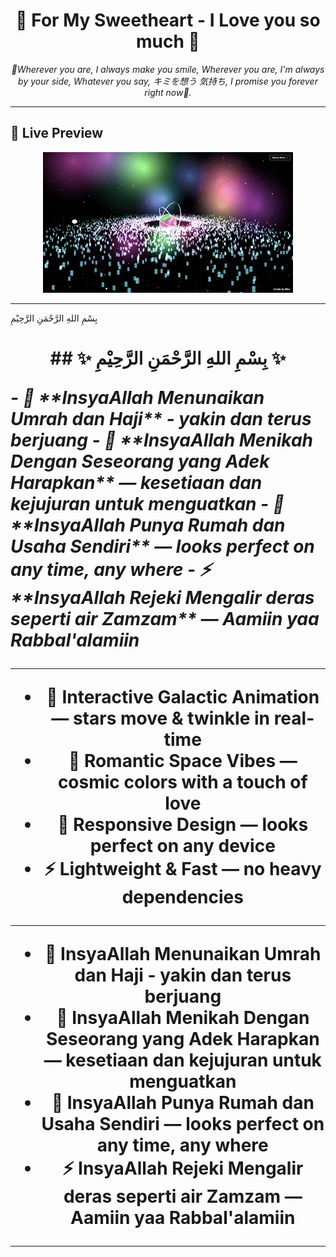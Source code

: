 
<!-- Banner -->
<p align="center">
</p>

<h1 align="center">🌌 For My Sweetheart - I Love you so much 💫</h1>
<p align="center">
  <i>🌹Wherever you are, I always make you smile, Wherever you are, I'm always by your side, Whatever you say, キミを想う 気持ち, I promise you forever right now🌹.</i>
</p>


---


## 🚀 Live Preview
<p align="center">
   <img alt="image" src="gif.gif"/>
</p>

</p>

---

بِسْمِ اللهِ الرَّحْمَنِ الرَّحِيْمِ 
<h1 align="center">## ✨  بِسْمِ اللهِ الرَّحْمَنِ الرَّحِيْمِ  ✨
<p align="left">
  <i>
- 🌠 **InsyaAllah Menunaikan Umrah dan Haji** - yakin dan terus berjuang  
- 💖 **InsyaAllah Menikah Dengan Seseorang yang Adek Harapkan** — kesetiaan dan kejujuran untuk menguatkan  
- 📱 **InsyaAllah Punya Rumah dan Usaha Sendiri** — looks perfect on any time, any where  
- ⚡ **InsyaAllah Rejeki Mengalir deras seperti air Zamzam** — Aamiin yaa Rabbal'alamiin
    </i>
</p>


---

  
- 🌠 **Interactive Galactic Animation** — stars move & twinkle in real-time  
- 💖 **Romantic Space Vibes** — cosmic colors with a touch of love  
- 📱 **Responsive Design** — looks perfect on any device  
- ⚡ **Lightweight & Fast** — no heavy dependencies  

---

- 🌠 **InsyaAllah Menunaikan Umrah dan Haji** - yakin dan terus berjuang  
- 💖 **InsyaAllah Menikah Dengan Seseorang yang Adek Harapkan** — kesetiaan dan kejujuran untuk menguatkan  
- 📱 **InsyaAllah Punya Rumah dan Usaha Sendiri** — looks perfect on any time, any where  
- ⚡ **InsyaAllah Rejeki Mengalir deras seperti air Zamzam** — Aamiin yaa Rabbal'alamiin  

---









